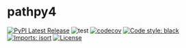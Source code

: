 # pathpy4
[![PyPI Latest Release](https://img.shields.io/pypi/v/pathpy.svg)](https://pypi.org/project/pathpy/)
![test](https://github.com/pathpy/pathpy4/actions/workflows/test.yml/badge.svg)
[![codecov](https://codecov.io/gh/pathpy/pathpy4/branch/main/graph/badge.svg?token=FCC1VLST13)](https://codecov.io/gh/pathpy/pathpy4)
[![Code style: black](https://img.shields.io/badge/code%20style-black-000000.svg)](https://github.com/psf/black)
[![Imports: isort](https://img.shields.io/badge/%20imports-isort-%231674b1?style=flat&labelColor=ef8336)](https://pycqa.github.io/isort/)
[![License](https://img.shields.io/badge/licence-%20AGPL--3.0-blue.svg)](https://github.com/pathpy/pathpy4/blob/main/LICENSE.txt)
